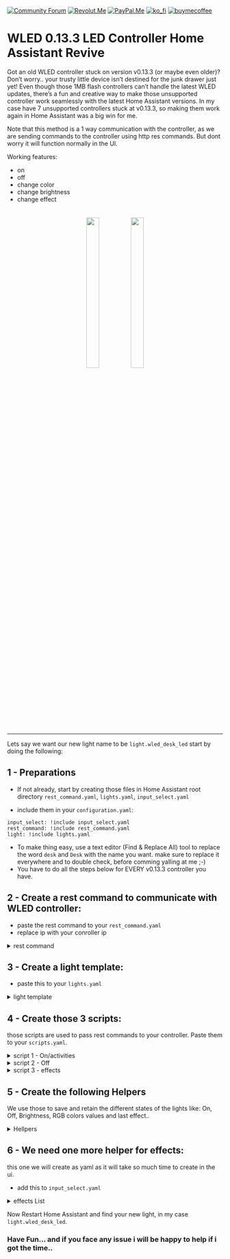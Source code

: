 [![Community Forum][community_forum_shield]][community_forum]<!-- anashost_support_badges_start -->
[![Revolut.Me][revolut_me_shield]][revolut_me]
[![PayPal.Me][paypal_me_shield]][paypal_me]
[![ko_fi][ko_fi_shield]][ko_fi_me]
[![buymecoffee][buy_me_coffee_shield]][buy_me_coffee_me]
<!-- anashost_support_badges_end -->
<!-- 
```diff
- text in red
+ text in green
! text in orange
# text in gray
@@ text in purple (and bold)@@
```
-->

# WLED 0.13.3 LED Controller Home Assistant Revive
Got an old WLED controller stuck on version v0.13.3 (or maybe even older)? Don’t worry.. your trusty little device isn’t destined for the junk drawer just yet! Even though those 1MB flash controllers can’t handle the latest WLED updates, there’s a fun and creative way to make those unsupported controller work seamlessly with the latest Home Assistant versions. In my case have 7 unsupported controllers stuck at v0.13.3, so making them work again in Home Assistant was a big win for me.

Note that this method is a 1 way communication with the controller, as we are sending commands to the controller using http res commands. But dont worry it will function normally in the UI.

Working features:
- on
- off
- change color
- change brightness
- change effect

<div style="text-align:center">
    <img src="https://github.com/user-attachments/assets/811b13db-88dd-43de-95dd-0ddf735c4bd6" style="display:inline-block; width:30%; max-width:100px; margin:20px auto;">
    <img src="https://github.com/user-attachments/assets/bb4305e1-7c9f-41f4-95dc-54f79120ef26" style="display:inline-block; width:30%; max-width:100px; margin:20px auto;">
</div>


<hr>

Lets say we want our new light name to be `light.wled_desk_led` start by doing the following:

## 1 - Preparations

- If not already, start by creating those files in Home Assistant root directory
`rest_command.yaml`,  `lights.yaml`, `input_select.yaml`

- include them in your `configuration.yaml`:

```
input_select: !include input_select.yaml
rest_command: !include rest_command.yaml
light: !include lights.yaml
```

- To make thing easy, use a text editor (Find & Replace All) tool to replace the word `desk` and `Desk` with the name you want. make sure to replace it everywhere and to double check, before comming yalling at me ;-)
- You have to do all the steps below for EVERY v0.13.3 controller you have.

## 2 - Create a rest command to communicate with WLED controller:

* paste the rest command to your `rest_command.yaml`
* replace ip with your conroller ip

<details>
  <summary>rest command</summary>
  
```
  wled_desk_led:
    url: "http://10.0.0.107/win&T={{ on }}&A={{ brightness }}&R={{ red }}&G={{ green }}&B={{ blue }}&FX={{ effect }}"
```
</details>
  
## 3 - Create a light template:

* paste this to your `lights.yaml`

<details>
  <summary>light template</summary>
  
```
  - platform: template
    lights:
      wled_desk_led:
        friendly_name: "WLED Desk LED"
        value_template: "{{ states('input_boolean.wled_desk_led_state') == 'on' }}"
        level_template: "{{ states('input_number.wled_desk_led_brightness') | int }}"
        effect_list_template: "{{ state_attr('input_select.wled_desk_led_effect', 'options') }}"
        effect_template: "{{ states('input_select.wled_desk_led_effect') }}"
        rgb_template: >
          ({{ states('input_number.wled_desk_led_red') | int }},
           {{ states('input_number.wled_desk_led_green') | int }},
           {{ states('input_number.wled_desk_led_blue') | int }})
        turn_on:
          service: script.wled_desk_led_active
          data:
            brightness: "{{ states('input_number.wled_desk_led_brightness') | int }}"
            red: "{{ states('input_number.wled_desk_led_red') | int }}"
            green: "{{ states('input_number.wled_desk_led_green') | int }}"
            blue: "{{ states('input_number.wled_desk_led_blue') | int }}"
        turn_off:
          service: script.wled_desk_led_off
          data:
            brightness: "{{ states('input_number.wled_desk_led_brightness') | int }}"
            red: "{{ states('input_number.wled_desk_led_red') | int }}"
            green: "{{ states('input_number.wled_desk_led_green') | int }}"
            blue: "{{ states('input_number.wled_desk_led_blue') | int }}"
        set_level:
          service: script.wled_desk_led_active
          data:
            brightness: "{{ brightness }}"
        set_rgb:
          service: script.wled_desk_led_active
          data:
            brightness: "{{ states('input_number.wled_desk_led_brightness') | int }}"
            red: "{{ r }}"
            green: "{{ g }}"
            blue: "{{ b }}"
        set_effect:
          service: script.wled_desk_led_effect
          data:
            effect: "{{ effect }}"
```
</details>

## 4 - Create those 3 scripts:
those scripts are used to pass rest commands to your controller. Paste them to your `scripts.yaml`.

<details>
  <summary>script 1 - On/activities</summary>
  
```
wled_desk_led_active:
  alias: wled desk led active
  sequence:
  - action: input_boolean.turn_on
    target:
      entity_id:
      - input_boolean.wled_desk_led_state
    data: {}
    enabled: true
  - data:
      entity_id: input_number.wled_desk_led_brightness
      value: '{{ brightness | default(states(''input_number.wled_desk_led_brightness'')
        | int) }}'
    action: input_number.set_value
    enabled: true
  - data:
      entity_id: input_number.wled_desk_led_red
      value: '{{ red | default(states(''input_number.wled_desk_led_red'') | int) }}'
    action: input_number.set_value
    enabled: true
  - data:
      entity_id: input_number.wled_desk_led_green
      value: '{{ green | default(states(''input_number.wled_desk_led_green'') | int)
        }}'
    action: input_number.set_value
    enabled: true
  - data:
      entity_id: input_number.wled_desk_led_blue
      value: '{{ blue | default(states(''input_number.wled_desk_led_blue'') | int)
        }}'
    action: input_number.set_value
    enabled: true
  - data:
      'on': '{{ ''1'' if brightness | int > 0 else ''0'' }}'
      brightness: '{{ brightness | default(states(''input_number.wled_desk_led_brightness'')
        | int) }}'
      red: '{{ red | default(states(''input_number.wled_desk_led_red'') | int) }}'
      green: '{{ green | default(states(''input_number.wled_desk_led_green'') | int)
        }}'
      blue: '{{ blue | default(states(''input_number.wled_desk_led_blue'') | int)
        }}'
    action: rest_command.wled_desk_led
    enabled: true
  description: ''
```

</details>

<details>
  <summary>script 2 - Off</summary>
  
```
wled_desk_led_off:
  alias: Wled desk led off
  sequence:
  - action: rest_command.wled_desk_led
    data:
      'on': 0
      brightness: '{{ brightness | default(states(''input_number.wled_desk_led_brightness'')
        | int) }}'
      red: '{{ red | default(states(''input_number.wled_desk_led_red'') | int) }}'
      green: '{{ green | default(states(''input_number.wled_desk_led_green'') | int)
        }}'
      blue: '{{ blue | default(states(''input_number.wled_desk_led_blue'') | int)
        }}'
  - action: input_boolean.turn_off
    metadata: {}
    data: {}
    target:
      entity_id: input_boolean.wled_desk_led_state
  description: Control WLED on the desk led
```

</details>

<details>
  <summary>script 3 - effects</summary>
  
```
wled_desk_led_effect:
  alias: wled desk led effect
  sequence:
  - data:
      entity_id: input_select.wled_desk_led_effect
      option: '{{ effect }}'
    action: input_select.select_option
  - data:
      'on': 1
      brightness: '{{ states(''input_number.wled_desk_led_brightness'') | int }}'
      red: '{{ states(''input_number.wled_desk_led_red'') | int }}'
      green: '{{ states(''input_number.wled_desk_led_green'') | int }}'
      blue: '{{ states(''input_number.wled_desk_led_blue'') | int }}'
      effect: '{% set effect = states(''input_select.wled_desk_led_effect'') %} {%
        if effect == ''Solid'' %}0 {% elif effect == ''Blink'' %}1 {% elif effect
        == ''Breathe'' %}2 {% elif effect == ''Wipe'' %}3 {% elif effect == ''Wipe
        Random'' %}4 {% elif effect == ''Random Colors'' %}5 {% elif effect == ''Sweep''
        %}6 {% elif effect == ''Dynamic'' %}7 {% elif effect == ''Colorloop'' %}8
        {% elif effect == ''Rainbow'' %}9 {% elif effect == ''Scan'' %}10 {% elif
        effect == ''Scan Dual'' %}11 {% elif effect == ''Fade'' %}12 {% elif effect
        == ''Theater'' %}13 {% elif effect == ''Theater Rainbow'' %}14 {% elif effect
        == ''Running'' %}15 {% elif effect == ''Saw'' %}16 {% elif effect == ''Twinkle''
        %}17 {% elif effect == ''Dissolve'' %}18 {% elif effect == ''Dissolve Rnd''
        %}19 {% elif effect == ''Sparkle'' %}20 {% elif effect == ''Sparkle Dark''
        %}21 {% elif effect == ''Sparkle+'' %}22 {% elif effect == ''Strobe'' %}23
        {% elif effect == ''Strobe Rainbow'' %}24 {% elif effect == ''Strobe Mega''
        %}25 {% elif effect == ''Blink Rainbow'' %}26 {% elif effect == ''Android''
        %}27 {% elif effect == ''Chase'' %}28 {% elif effect == ''Chase Random'' %}29
        {% elif effect == ''Chase Rainbow'' %}30 {% elif effect == ''Chase Flash''
        %}31 {% elif effect == ''Chase Flash Rnd'' %}32 {% elif effect == ''Rainbow
        Runner'' %}33 {% elif effect == ''Colorful'' %}34 {% elif effect == ''Traffic
        Light'' %}35 {% elif effect == ''Sweep Random'' %}36 {% elif effect == ''Chase
        2'' %}37 {% elif effect == ''Aurora'' %}38 {% elif effect == ''Stream'' %}39
        {% elif effect == ''Scanner'' %}40 {% elif effect == ''Lighthouse'' %}41 {%
        elif effect == ''Fireworks'' %}42 {% elif effect == ''Rain'' %}43 {% elif
        effect == ''Tetrix'' %}44 {% elif effect == ''Fire Flicker'' %}45 {% elif
        effect == ''Gradient'' %}46 {% elif effect == ''Loading'' %}47 {% elif effect
        == ''Rolling Balls'' %}48 {% elif effect == ''Fairy'' %}49 {% elif effect
        == ''Two Dots'' %}50 {% elif effect == ''Fairytwinkle'' %}51 {% elif effect
        == ''Running Dual'' %}52 {% elif effect == ''Chase 3'' %}53 {% elif effect
        == ''Tri Wipe'' %}54 {% elif effect == ''Tri Fade'' %}55 {% elif effect ==
        ''Lightning'' %}56 {% elif effect == ''ICU'' %}57 {% elif effect == ''Multi
        Comet'' %}58 {% elif effect == ''Scanner Dual'' %}59 {% elif effect == ''Stream
        2'' %}60 {% elif effect == ''Oscillate'' %}61 {% elif effect == ''Pride 2015''
        %}62 {% elif effect == ''Juggle'' %}63 {% elif effect == ''Palette'' %}64
        {% elif effect == ''Fire 2012'' %}65 {% elif effect == ''Colorwaves'' %}66
        {% elif effect == ''Bpm'' %}67 {% elif effect == ''Fill Noise'' %}68 {% elif
        effect == ''Noise 1'' %}69 {% elif effect == ''Noise 2'' %}70 {% elif effect
        == ''Noise 3'' %}71 {% elif effect == ''Noise 4'' %}72 {% elif effect == ''Colortwinkles''
        %}73 {% elif effect == ''Lake'' %}74 {% elif effect == ''Meteor'' %}75 {%
        elif effect == ''Meteor Smooth'' %}76 {% elif effect == ''Railway'' %}77 {%
        elif effect == ''Ripple'' %}78 {% elif effect == ''Twinklefox'' %}79 {% elif
        effect == ''Twinklecat'' %}80 {% elif effect == ''Halloween Eyes'' %}81 {%
        elif effect == ''Solid Pattern'' %}82 {% elif effect == ''Solid Pattern Tri''
        %}83 {% elif effect == ''Spots'' %}84 {% elif effect == ''Spots Fade'' %}85
        {% elif effect == ''Glitter'' %}86 {% elif effect == ''Candle'' %}87 {% elif
        effect == ''Fireworks Starburst'' %}88 {% elif effect == ''Fireworks 1D''
        %}89 {% elif effect == ''Bouncing Balls'' %}90 {% elif effect == ''Sinelon''
        %}91 {% elif effect == ''Sinelon Dual'' %}92 {% elif effect == ''Sinelon Rainbow''
        %}93 {% elif effect == ''Popcorn'' %}94 {% elif effect == ''Drip'' %}95 {%
        elif effect == ''Plasma'' %}96 {% elif effect == ''Percent'' %}97 {% elif
        effect == ''Ripple Rainbow'' %}98 {% elif effect == ''Heartbeat'' %}99 {%
        elif effect == ''Pacifica'' %}100 {% elif effect == ''Candle Multi'' %}101
        {% elif effect == ''Solid Glitter'' %}102 {% elif effect == ''Sunrise'' %}103
        {% elif effect == ''Phased'' %}104 {% elif effect == ''Twinkleup'' %}105 {%
        elif effect == ''Noise Pal'' %}106 {% elif effect == ''Sine'' %}107 {% elif
        effect == ''Phased Noise'' %}108 {% elif effect == ''Flow'' %}109 {% elif
        effect == ''Chunchun'' %}110 {% elif effect == ''Dancing Shadows'' %}111 {%
        elif effect == ''Washing Machine'' %}112 {% elif effect == ''Rotozoomer''
        %}113 {% elif effect == ''Blends'' %}114 {% elif effect == ''TV Simulator''
        %}115 {% elif effect == ''Dynamic Smooth'' %}116 {% elif effect == ''Spaceships''
        %}117 {% elif effect == ''Crazy Bees'' %}118 {% elif effect == ''Ghost Rider''
        %}119 {% elif effect == ''Blobs'' %}120 {% elif effect == ''Scrolling Text''
        %}121 {% elif effect == ''Drift Rose'' %}122 {% elif effect == ''Distortion
        Waves'' %}123 {% elif effect == ''Soap'' %}124 {% elif effect == ''Octopus''
        %}125 {% elif effect == ''Waving Cell'' %}126 {% elif effect == ''Pixels''
        %}127 {% elif effect == ''Pixelwave'' %}128 {% elif effect == ''Juggles''
        %}129 {% elif effect == ''Matripix'' %}130 {% elif effect == ''Gravimeter''
        %}131 {% elif effect == ''Plasmoid'' %}132 {% elif effect == ''Puddles'' %}133
        {% elif effect == ''Midnoise'' %}134 {% elif effect == ''Noisemeter'' %}135
        {% elif effect == ''Freqwave'' %}136 {% elif effect == ''Freqmatrix'' %}137
        {% elif effect == ''GEQ'' %}138 {% elif effect == ''Waterfall'' %}139 {% elif
        effect == ''Freqpixels'' %}140 {% elif effect == ''Noisefire'' %}141 {% elif
        effect == ''Puddlepeak'' %}142 {% elif effect == ''Noisemove'' %}143 {% elif
        effect == ''Noise2D'' %}144 {% elif effect == ''Perlin Move'' %}145 {% elif
        effect == ''Ripple Peak'' %}146 {% elif effect == ''Firenoise'' %}147 {% elif
        effect == ''Squared Swirl'' %}148 {% elif effect == ''DNA'' %}149 {% elif
        effect == ''Matrix'' %}150 {% elif effect == ''Metaballs'' %}151 {% elif effect
        == ''Freqmap'' %}152 {% elif effect == ''Gravcenter'' %}153 {% elif effect
        == ''Gravcentric'' %}154 {% elif effect == ''Gravfreq'' %}155 {% elif effect
        == ''DJ Light'' %}156 {% elif effect == ''Funky Plank'' %}157 {% elif effect
        == ''Pulser'' %}158 {% elif effect == ''Blurz'' %}159 {% elif effect == ''Drift''
        %}160 {% elif effect == ''Waverly'' %}161 {% elif effect == ''Sun Radiation''
        %}162 {% elif effect == ''Colored Bursts'' %}163 {% elif effect == ''Julia''
        %}164 {% elif effect == ''Game Of Life'' %}165 {% elif effect == ''Tartan''
        %}166 {% elif effect == ''Polar Lights'' %}167 {% elif effect == ''Swirl''
        %}168 {% elif effect == ''Lissajous'' %}169 {% elif effect == ''Frizzles''
        %}170 {% elif effect == ''Plasma Ball'' %}171 {% elif effect == ''Flow Stripe''
        %}172 {% elif effect == ''Hiphotic'' %}173 {% elif effect == ''Sindots'' %}174
        {% elif effect == ''DNA Spiral'' %}175 {% elif effect == ''Black Hole'' %}176
        {% elif effect == ''Wavesins'' %}177 {% elif effect == ''Rocktaves'' %}178
        {% elif effect == ''Akemi'' %}179 {% else %}0 {% endif %}

        '
    action: rest_command.wled_desk_led
  description: ''
```

</details>

## 5 - Create the following Helpers
We use those to save and retain the different states of the lights like: On, Off, Brightness, RGB colors values and last effect..

<details>
  <summary>Hellpers</summary>
  
```
input_boolean:
  wled_desk_led_state:
    name: WLED Desk Led State

input_number:
  wled_desk_led_brightness:
    name: WLED Desk Led Brightness
    min: 0
    max: 255
    step: 1

  wled_desk_led_red:
    name: WLED Desk Led Red
    min: 0
    max: 255
    step: 1

  wled_desk_led_green:
    name: WLED Desk Led Green
    min: 0
    max: 255
    step: 1

  wled_desk_led_blue:
    name: WLED Desk Led Blue
    min: 0
    max: 255
    step: 1

```

</details>

## 6 - We need one more helper for effects:
this one we will create as yaml as it will take so much time to create in the ui.

* add this to `input_select.yaml`

<details>
  <summary>effects List</summary>
  
```
  wled_desk_led_effect:
    name: "WLED Desk Led Effect"
    options:
      - Solid
      - Blink
      - Breathe
      - Wipe
      - Wipe Random
      - Random Colors
      - Sweep
      - Dynamic
      - Colorloop
      - Rainbow
      - Scan
      - Scan Dual
      - Fade
      - Theater
      - Theater Rainbow
      - Running
      - Saw
      - Twinkle
      - Dissolve
      - Dissolve Rnd
      - Sparkle
      - Sparkle Dark
      - Sparkle+
      - Strobe
      - Strobe Rainbow
      - Strobe Mega
      - Blink Rainbow
      - Android
      - Chase
      - Chase Random
      - Chase Rainbow
      - Chase Flash
      - Chase Flash Rnd
      - Rainbow Runner
      - Colorful
      - Traffic Light
      - Sweep Random
      - Chase 2
      - Aurora
      - Stream
      - Scanner
      - Lighthouse
      - Fireworks
      - Rain
      - Tetrix
      - Fire Flicker
      - Gradient
      - Loading
      - Rolling Balls
      - Fairy
      - Two Dots
      - Fairytwinkle
      - Running Dual
      - Chase 3
      - Tri Wipe
      - Tri Fade
      - Lightning
      - ICU
      - Multi Comet
      - Scanner Dual
      - Stream 2
      - Oscillate
      - Pride 2015
      - Juggle
      - Palette
      - Fire 2012
      - Colorwaves
      - Bpm
      - Fill Noise
      - Noise 1
      - Noise 2
      - Noise 3
      - Noise 4
      - Colortwinkles
      - Lake
      - Meteor
      - Meteor Smooth
      - Railway
      - Ripple
      - Twinklefox
      - Twinklecat
      - Halloween Eyes
      - Solid Pattern
      - Solid Pattern Tri
      - Spots
      - Spots Fade
      - Glitter
      - Candle
      - Fireworks Starburst
      - Fireworks 1D
      - Bouncing Balls
      - Sinelon
      - Sinelon Dual
      - Sinelon Rainbow
      - Popcorn
      - Drip
      - Plasma
      - Percent
      - Ripple Rainbow
      - Heartbeat
      - Pacifica
      - Candle Multi
      - Solid Glitter
      - Sunrise
      - Phased
      - Twinkleup
      - Noise Pal
      - Sine
      - Phased Noise
      - Flow
      - Chunchun
      - Dancing Shadows
      - Washing Machine
      - Rotozoomer
      - Blends
      - TV Simulator
      - Dynamic Smooth
      - Spaceships
      - Crazy Bees
      - Ghost Rider
      - Blobs
      - Scrolling Text
      - Drift Rose
      - Distortion Waves
      - Soap
      - Octopus
      - Waving Cell
      - Pixels
      - Pixelwave
      - Juggles
      - Matripix
      - Gravimeter
      - Plasmoid
      - Puddles
      - Midnoise
      - Noisemeter
      - Freqwave
      - Freqmatrix
      - GEQ
      - Waterfall
      - Freqpixels
      - Noisefire
      - Puddlepeak
      - Noisemove
      - Noise2D
      - Perlin Move
      - Ripple Peak
      - Firenoise
      - Squared Swirl
      - DNA
      - Matrix
      - Metaballs
      - Freqmap
      - Gravcenter
      - Gravcentric
      - Gravfreq
      - DJ Light
      - Funky Plank
      - Pulser
      - Blurz
      - Drift
      - Waverly
      - Sun Radiation
      - Colored Bursts
      - Julia
      - Game Of Life
      - Tartan
      - Polar Lights
      - Swirl
      - Lissajous
      - Frizzles
      - Plasma Ball
      - Flow Stripe
      - Hiphotic
      - Sindots
      - DNA Spiral
      - Black Hole
      - Wavesins
      - Rocktaves
      - Akemi
    initial: Solid
    icon: mdi:palette

```
</details>

Now Restart Home Assistant and find your new light, in my case `light.wled_desk_led`.

### Have Fun... and if you face any issue i will be happy to help if i got the time..

[latest_release]: https://github.com/Anashost/MY-HA-DASH/releases/latest

[releases_shield]: https://img.shields.io/github/release/Anashost/MY-HA-DASH.svg?style=popout

[releases]: https://github.com/Anashost/MY-HA-DASH/releases

[downloads_total_shield]: https://img.shields.io/github/downloads/Anashost/MY-HA-DASH/total

[community_forum_shield]: 
https://img.shields.io/badge/Fourms-23cede?style=for-the-badge&logo=HomeAssistant&logoColor=white

[community_forum]: https://github.com/Anashost/MY-HA-DASH/issues

[paypal_me_shield]: https://img.shields.io/badge/PayPal-00457C?style=for-the-badge&logo=paypal&logoColor=white

[paypal_me]: https://paypal.me/anasboxsupport

[revolut_me_shield]:
https://img.shields.io/badge/revolut-FFFFFF?style=for-the-badge&logo=revolut&logoColor=black

[revolut_me]: https://revolut.me/anas4e

[ko_fi_shield]: https://img.shields.io/badge/Ko--fi-F16061?style=for-the-badge&logo=ko-fi&logoColor=white

[ko_fi_me]: https://ko-fi.com/anasbox

[buy_me_coffee_shield]: 
https://img.shields.io/badge/Buy%20Me%20Coffee-ffdd00?style=for-the-badge&logo=buy-me-a-coffee&logoColor=black

[buy_me_coffee_me]: https://www.buymeacoffee.com/anasbox
